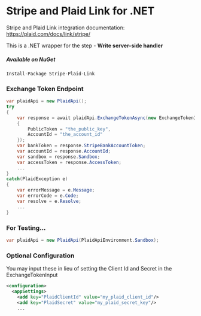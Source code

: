 # Stripe and Plaid Link for .NET

Stripe and Plaid Link integration documentation:
https://plaid.com/docs/link/stripe/

This is a .NET wrapper for the step - <b>Write server-side handler</b>

<h5>Available on NuGet</h5>

```
Install-Package Stripe-Plaid-Link
```

<h3>Exchange Token Endpoint</h3>

```csharp
var plaidApi = new PlaidApi();
try
{
    var response = await plaidApi.ExchangeTokenAsync(new ExchangeTokenInput
    {
        PublicToken = "the_public_key",
        AccountId = "the_account_id"
    });
    var bankToken = response.StripeBankAccountToken;
    var accountId = response.AccountId;
    var sandbox = response.Sandbox;
    var accessToken = response.AccessToken;
    ...    
}
catch(PlaidException e)
{
    var errorMessage = e.Message;
    var errorCode = e.Code;
    var resolve = e.Resolve;
    ...
}
```

<h3>For Testing...</h3>

```csharp
var plaidApi = new PlaidApi(PlaidApiEnvironment.Sandbox);
```

<h3>Optional Configuration</h3>
You may input these in lieu of setting the Client Id and Secret in the ExchangeTokenInput

```xml
<configuration>
  <appSettings>
    <add key="PlaidClientId" value="my_plaid_client_id"/>
    <add key="PlaidSecret" value="my_plaid_secret_key"/>
    ...
```
